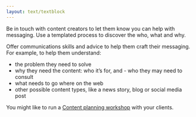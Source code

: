 ```yaml
---
layout: text/textblock
---
```


Be in touch with content creators to let them know you can help with messaging. Use a templated process to discover the who, what and why.

Offer communications skills and advice to help them craft their messaging. For example, to help them understand:
- the problem they need to solve
- why they need the content: who it’s for, and - who they may need to consult
- what needs to go where on the web
- other possible content types, like a news story, blog or social media post

You might like to run a [Content planning workshop](/governing-content/content-lifecycle/planning-content/content-planning-workshop/) with your clients.
